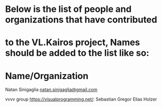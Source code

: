# Below is the list of people and organizations that have contributed
# to the VL.Kairos project, Names should be added to the list like so:
#
# Name/Organization <email address>

Natan Sinigaglia <natan.sinigaglia@gmail.com>

vvvv group <https://visualprogramming.net/>:
 Sebastian Gregor
 Elias Holzer

